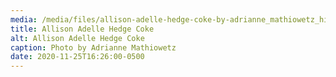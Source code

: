 ```yaml
---
media: /media/files/allison-adelle-hedge-coke-by-adrianne_mathiowetz_highres-2.jpg
title: Allison Adelle Hedge Coke
alt: Allison Adelle Hedge Coke
caption: Photo by Adrianne Mathiowetz
date: 2020-11-25T16:26:00-0500
---
```

